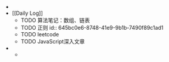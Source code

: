 -
- [[Daily Log]]
	- TODO 算法笔记：数组、链表
	- TODO 正则
	  id:: 645bc0e6-8748-41e9-9b1b-7490f89c1ad1
	- TODO leetcode
	- TODO JavaScript深入文章
-
	-